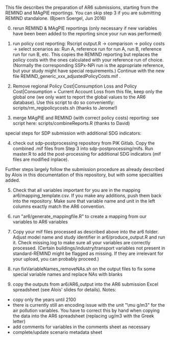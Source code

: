 This file describes the preparation of AR6 submissions, starting from the REMIND and MAgPIE reportings. You can skip step 3 if you are submitting REMIND standalone. (Bjoern Soergel, Jun 2016)

0. rerun REMIND & MAgPIE reportings (only necessary if new variables have been been added to the reporting since your run was performed)

1. run policy cost reporting: Rscript output.R -> comparison -> policy costs -> select scenarios as: Run A, reference run for run A, run B, reference run for run B, etc. 
This copies the REMIND reporting but replaces the policy costs with the ones calculated with your reference run of choice. (Normally the corresponding SSPx-NPi run is the appropriate reference, but your study might have special requirements.) Continue with the new file REMIND_generic_xxx_adjustedPolicyCosts.mif .

2. Remove regional Policy Cost|Consumption Loss and Policy Cost|Consumption + Current Account Loss from this file, keep only the global one (we only want to report the global values to the AR6 database).
Use this script to do so conveniently: scripts/rm_regipolicycosts.sh (thanks to Jerome!)

3. merge MAgPIE and REMIND (with correct policy costs) reporting:  see script here: scripts/combineReports.R (thanks to David)

special steps for SDP submission with additional SDG indicators:

4. check out sdp-postprocessing repository from PIK Gitlab. Copy the combined .mif files from Step 3 into sdp-postprocessing/mifs. Run master.R to add the post-processing for additional SDG indicators (mif files are modified inplace).

Further steps largely follow the submission procedure as already described by Alois in this documentation of this repository, but with some specialities added.

5. Check that all variables important for you are in the mapping ar6/mapping_template.csv. If you make any additions, push them back into the repository. Make sure that variable name and unit in the left columns exactly match the AR6 convention.

6. run "ar6/generate_mappingfile.R" to create a mapping from our variables to AR6 variables

7. Copy your mif files processed as described above into the ar6 folder. Adjust model name and study identifier in ar6/produce_output.R and run it. Check missing.log to make sure all your variables are correctly processed. (Certain buildings/industry/transport variables not present in standard-REMIND might be flagged as missing. If they are irrelevant for your upload, you can probably proceed.)

8. run fixVariableNames_removeNAs.sh on the output files to fix some special variable names and replace NAs with blanks

9. copy the outputs from ar6/AR6_output into the AR6 submission Excel spreadsheet (see Alois' slides for details). Notes:
- copy only the years until 2100
- there is currently still an encoding issue with the unit "\mu g/m3" for the air pollution variables. You have to correct this by hand when copying the data into the AR6 spreadsheet (replacing ug/m3 with the Greek letter)
- add comments for variables in the comments sheet as necessary
- complete/update scenario metadata sheet

